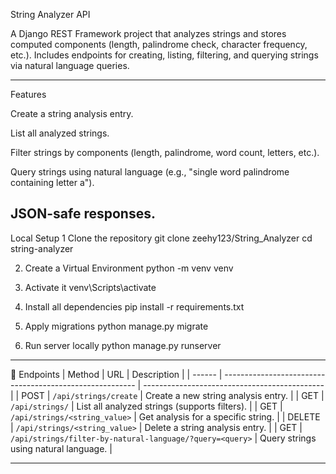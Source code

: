 String Analyzer API

A Django REST Framework project that analyzes strings and stores computed components (length, palindrome check, character frequency, etc.).
Includes endpoints for creating, listing, filtering, and querying strings via natural language queries.

------------------------------------------------------------------------------------------------------------------------------------------
Features

Create a string analysis entry.

List all analyzed strings.

Filter strings by components (length, palindrome, word count, letters, etc.).

Query strings using natural language (e.g., "single word palindrome containing letter a").

JSON-safe responses.
---------------------------------------------------------------------------------------------------------------------------------
Local Setup
1️ Clone the repository
  git clone zeehy123/String_Analyzer
  cd string-analyzer

2. Create a Virtual Environment
     python -m venv venv
   
3. Activate it
    venv\Scripts\activate

4. Install all dependencies
    pip install -r requirements.txt

5. Apply migrations
    python manage.py migrate

6. Run server locally
     python manage.py runserver

-----------------------------------------------------------------------------------------------------------------------------------------
🚀 Endpoints
| Method | URL                                                      | Description                                   |
| ------ | -------------------------------------------------------- | --------------------------------------------- |
| POST   | `/api/strings/create`                                    | Create a new string analysis entry.           |
| GET    | `/api/strings/`                                          | List all analyzed strings (supports filters). |
| GET    | `/api/strings/<string_value>`                            | Get analysis for a specific string.           |
| DELETE | `/api/strings/<string_value>`                            | Delete a string analysis entry.               |
| GET    | `/api/strings/filter-by-natural-language/?query=<query>` | Query strings using natural language.         |

 ------------------------------------------------------------------------------------------------------------------------------------------
 
